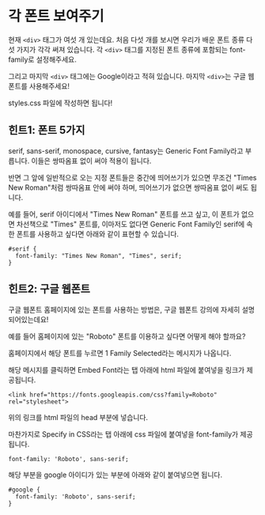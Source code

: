# 각 폰트 보여주기

현재 `<div>` 태그가 여섯 개 있는데요. 처음 다섯 개를 보시면 우리가 배운 폰트 종류 다섯 가지가 각각 써져 있습니다. 각 `<div>` 태그를 지정된 폰트 종류에 포함되는 font-family로 설정해주세요.

그리고 마지막 `<div>` 태그에는 Google이라고 적혀 있습니다. 마지막 `<div>`는 구글 웹폰트를 사용해주세요!

styles.css 파일에 작성하면 됩니다!

## 힌트1: 폰트 5가지

serif, sans-serif, monospace, cursive, fantasy는 Generic Font Family라고 부릅니다. 이들은 쌍따옴표 없이 써야 적용이 됩니다.

반면 그 앞에 일반적으로 오는 지정 폰트들은 중간에 띄어쓰기가 있으면 무조건 "Times New Roman"처럼 쌍따옴표 안에 써야 하며, 띄어쓰기가 없으면 쌍따옴표 없이 써도 됩니다.

예를 들어, serif 아이디에서 "Times New Roman" 폰트를 쓰고 싶고, 이 폰트가 없으면 차선책으로 "Times" 폰트를, 이마저도 없다면 Generic Font Family인 serif에 속한 폰트를 사용하고 싶다면 아래와 같이 표현할 수 있습니다.
```
#serif {
  font-family: "Times New Roman", "Times", serif;
}
```

## 힌트2: 구글 웹폰트
구글 웹폰트 홈페이지에 있는 폰트를 사용하는 방법은, 구글 웹폰트 강의에 자세히 설명되어있는데요!

예를 들어 홈페이지에 있는 "Roboto" 폰트를 이용하고 싶다면 어떻게 해야 할까요?

홈페이지에서 해당 폰트를 누르면 1 Family Selected라는 메시지가 나옵니다.

해당 메시지를 클릭하면 Embed Font라는 탭 아래에 html 파일에 붙여넣을 링크가 제공됩니다.

```
<link href="https://fonts.googleapis.com/css?family=Roboto" rel="stylesheet">
```

위의 링크를 html 파일의 head 부분에 넣습니다.

마찬가지로 Specify in CSS라는 탭 아래에 css 파일에 붙여넣을 font-family가 제공됩니다.

```
font-family: 'Roboto', sans-serif;
```

해당 부분을 google 아이디가 있는 부분에 아래와 같이 붙여넣으면 됩니다.

```
#google {
  font-family: 'Roboto', sans-serif;
}
```